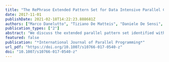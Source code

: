 ```yaml
---
title: "The RePhrase Extended Pattern Set for Data Intensive Parallel Computing"
date: 2017-11-01
publishDate: 2021-02-18T14:22:23.888681Z
authors: ["Marco Danelutto", "Tiziano De Matteis", "Daniele De Sensi", "Gabriele Mencagli", "Massimo Torquati", "Marco Aldinucci", "Peter Kilpatrick"]
publication_types: ["2"]
abstract: "We discuss the extended parallel pattern set identified within the EU-funded project RePhrase as a candidate pattern set to support data intensive applications targeting heterogeneous architectures. The set has been designed to include three classes of pattern, namely (1) core patterns, modelling common, not necessarily data intensive parallelism exploitation patterns, usually to be used in composition; (2) high level patterns, modelling common, complex and complete parallelism exploitation patterns; and (3) building block patterns, modelling the single components of data intensive applications, suitable for use---in composition---to implement patterns not covered by the core and high level patterns. We discuss the expressive power of the RePhrase extended pattern set and results illustrating the performances that may be achieved with the FastFlow implementation of the high level patterns."
featured: false
publication: "*International Journal of Parallel Programming*"
url_pdf: "https://doi.org/10.1007/s10766-017-0540-z"
doi: "10.1007/s10766-017-0540-z"
---
```


